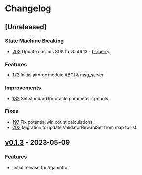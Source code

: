 <!-- markdownlint-disable MD013 -->
<!-- markdownlint-disable MD024 -->

<!--
Changelog Guiding Principles:

Changelogs are for humans, not machines.
There should be an entry for every single version.
The same types of changes should be grouped.
Versions and sections should be linkable.
The latest version comes first.
The release date of each version is displayed.
Mention whether you follow Semantic Versioning.

Usage:

Change log entries are to be added to the Unreleased section under the
appropriate stanza (see below). Each entry should ideally include a tag and
the Github PR referenced in the following format:

* (<tag>) [#<PR-number>](https://github.com/ojo-network/ojo/pull/<PR-number>) <changelog entry>

Types of changes (Stanzas):

State Machine Breaking: for any changes that result in a divergent application state.
Features: for new features.
Improvements: for changes in existing functionality.
Deprecated: for soon-to-be removed features.
Bug Fixes: for any bug fixes.
Client Breaking: for breaking Protobuf, CLI, gRPC and REST routes used by clients.
API Breaking: for breaking exported Go APIs used by developers.

To release a new version, ensure an appropriate release branch exists. Add a
release version and date to the existing Unreleased section which takes the form
of:

## [<version>](https://github.com/ojo-network/ojo/releases/tag/<version>) - YYYY-MM-DD

Once the version is tagged and released, a PR should be made against the main
branch to incorporate the new changelog updates.

Ref: https://keepachangelog.com/en/1.0.0/
-->

# Changelog

## [Unreleased]

### State Machine Breaking
- [203](https://github.com/ojo-network/ojo/pull/203) Update cosmos SDK to v0.46.13 - [barberry](https://forum.cosmos.network/t/cosmos-sdk-security-advisory-barberry/10825)

### Features

- [172](https://github.com/ojo-network/ojo/pull/172) Initial airdrop module ABCI & msg_server

### Improvements

- [182](https://github.com/ojo-network/ojo/pull/182) Set standard for oracle parameter symbols

### Fixes

- [197](https://github.com/ojo-network/ojo/pull/197) Fix potential win count calculations.
- [202](https://github.com/ojo-network/ojo/pull/202) Migration to update ValidatorRewardSet from map to list.

## [v0.1.3](https://github.com/ojo-network/ojo/releases/tag/v0.1.3) - 2023-05-09

### Features

- Initial release for Agamotto!

